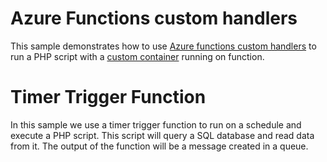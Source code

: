 # Azure Functions custom handlers
This sample demonstrates how to use [Azure functions custom handlers](https://docs.microsoft.com/en-us/azure/azure-functions/functions-custom-handlers) to run a PHP script with a [custom container](https://docs.microsoft.com/en-us/azure/azure-functions/functions-create-function-linux-custom-image?tabs=in-process%2Cbash%2Cazure-cli&pivots=programming-language-other) running on function.


# Timer Trigger Function

In this sample we use a timer trigger function to run on a schedule and execute a PHP script. This script will query a SQL database and read data from it. The output of the function will be a message created in a queue.
